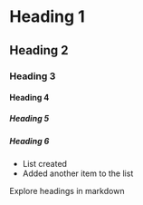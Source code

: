 # Heading 1
## Heading 2
### Heading 3
#### Heading 4
##### Heading 5
##### Heading 6

- List created
- Added another item to the list

Explore headings in markdown
